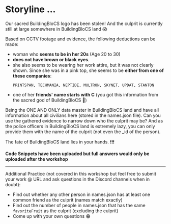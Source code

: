 # Storyline ...

Our sacred BuildingBloCS logo has been stolen! And the culprit is currently still at large somewhere in BuildingBloCS land :scream:

Based on CCTV footage and evidence, the following deductions can be made:
- woman who **seems to be in her 20s** (Age 20 to 30)
- **does not have brown or black eyes**.
- she also seems to be wearing her work attire, but it was not clearly shown. Since she was in a pink top, she seems to be **either from one of these companies**:
  ```
  PRINTSPAN, TECHMANIA, NEPTIDE, MULTRON, SKYNET, UPDAT, STANTON
  ```
- one of her **friends' name starts with C** (you got this information from the sacred god of BuildingBloCS :bow:)

Being the ONE AND ONLY data master in BuildingBloCS land and have all information about all civilians here (stored in the names.json file). Can you use the gathered evidence to narrow down who the culprit may be? And as the police officers in BuildingBloCS land is extremely lazy, you can only provide them with the name of the culprit (not even the \_id of the person).


The fate of BuildingBloCS land lies in your hands. :exclamation::exclamation::exclamation:

**Code Snippets have been uploaded but full answers would only be uploaded after the workshop**

---

Additional Practice (not covered in this workshop but feel free to submit your work @ URL and ask questions in the Discord channels when in doubt):
- Find out whether any other person in names.json has at least one common friend as the culprit (names match exactly)
- Find out the number of people in names.json that has the same `favoriteFruit` as the culprit (excluding the culprit)
- Come up with your own questions :grin:
